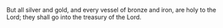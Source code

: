 But all silver and gold, and every vessel of bronze and iron, are holy to the Lord; they shall go into the treasury of the Lord.
